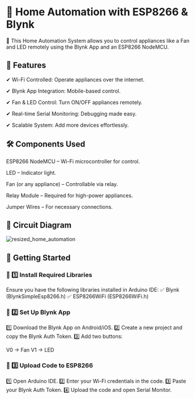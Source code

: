 # 🏡 Home Automation with ESP8266 & Blynk

🚀 This Home Automation System allows you to control appliances like a Fan and LED remotely using the Blynk App and an ESP8266 NodeMCU.

## 📌 Features

✔ Wi-Fi Controlled: Operate appliances over the internet.

✔ Blynk App Integration: Mobile-based control.

✔ Fan & LED Control: Turn ON/OFF appliances remotely.

✔ Real-time Serial Monitoring: Debugging made easy.

✔ Scalable System: Add more devices effortlessly.

## 🛠️ Components Used

ESP8266 NodeMCU – Wi-Fi microcontroller for control.

LED – Indicator light.

Fan (or any appliance) – Controllable via relay.

Relay Module – Required for high-power appliances.

Jumper Wires – For necessary connections.

## 📡 Circuit Diagram


![resized_home_automation](https://github.com/user-attachments/assets/aff78fff-792d-474a-9300-0490a4344fd4)





## 🚀 Getting Started
### 🔹 1️⃣ Install Required Libraries
Ensure you have the following libraries installed in Arduino IDE:
✅ Blynk (BlynkSimpleEsp8266.h)
✅ ESP8266WiFi (ESP8266WiFi.h)

### 🔹 2️⃣ Set Up Blynk App
1️⃣ Download the Blynk App on Android/iOS.
2️⃣ Create a new project and copy the Blynk Auth Token.
3️⃣ Add two buttons:

V0 → Fan
V1 → LED
### 🔹 3️⃣ Upload Code to ESP8266
1️⃣ Open Arduino IDE.
2️⃣ Enter your Wi-Fi credentials in the code.
3️⃣ Paste your Blynk Auth Token.
4️⃣ Upload the code and open Serial Monitor.
